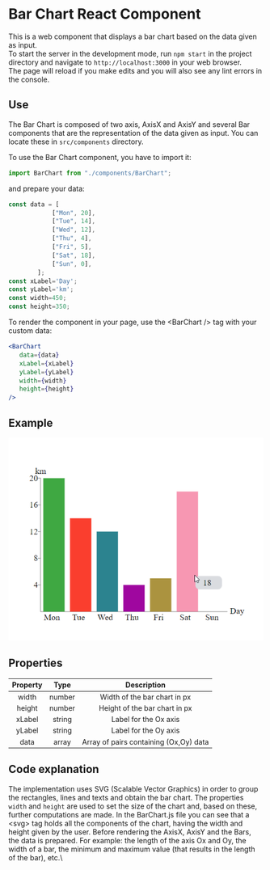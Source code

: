 # Bar Chart React Component

This is a web component that displays a bar chart based on the data given as input.\
To start the server in the development mode, run `npm start` in the project directory and navigate to `http://localhost:3000` in your web browser.\
The page will reload if you make edits and you will also see any lint errors in the console.

## Use

The Bar Chart is composed of two axis, AxisX and AxisY and several Bar components that are the representation of the data given as input.
You can locate these in `src/components` directory.

To use the Bar Chart component, you have to import it:
``` jsx harmony
import BarChart from "./components/BarChart";
```

and prepare your data:
```jsx harmony
const data = [
            ["Mon", 20],
            ["Tue", 14],
            ["Wed", 12],
            ["Thu", 4],
            ["Fri", 5],
            ["Sat", 18],
            ["Sun", 0],
        ];
const xLabel='Day';
const yLabel='km';
const width=450;
const height=350;
```

To render the component in your page, use the \<BarChart /> tag with your custom data:

```jsx harmony
<BarChart
   data={data}
   xLabel={xLabel}
   yLabel={yLabel}
   width={width}
   height={height}
/>
```

## Example

![Bar Chart Component](https://github.com/andreeaneacsu33/bar-chart-component/blob/master/public/bar-chart-component.png?raw=true)

## Properties
|Property | Type | Description
:---: | :---: | :---:
width| number | Width of the bar chart in px
height| number | Height of the bar chart in px
xLabel| string | Label for the Ox axis
yLabel| string | Label for the Oy axis
data| array | Array of pairs containing (Ox,Oy) data

## Code explanation
The implementation uses SVG (Scalable Vector Graphics) in order to group the rectangles, lines and texts and obtain the bar chart. The properties `width` and `height` are used to set the size of the chart and, based on these, further computations are made. In the BarChart.js file you can see that a \<svg> tag holds all the components of the chart, having the width and height given by the user. Before rendering the AxisX, AxisY and the Bars, the data is prepared. For example: the length of the axis Ox and Oy, the width of a bar, the minimum and maximum value (that results in the length of the bar), etc.\




